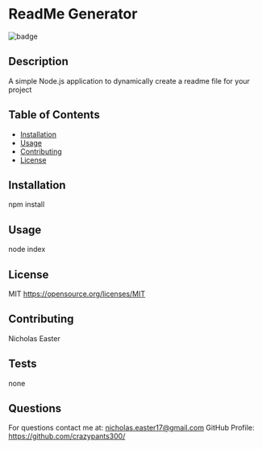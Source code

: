 
# ReadMe Generator

![badge](https://img.shields.io/apm/l/vim-mode)

## Description 

A simple Node.js application to dynamically create a readme file for your project

## Table of Contents

* [Installation](#installation)
* [Usage](#usage)
* [Contributing](#contributing)
* [License](#license)


## Installation

npm install


## Usage 

node index


## License

MIT
https://opensource.org/licenses/MIT

## Contributing

Nicholas Easter

## Tests

none

## Questions

For questions contact me at: nicholas.easter17@gmail.com
GitHub Profile: https://github.com/crazypants300/

